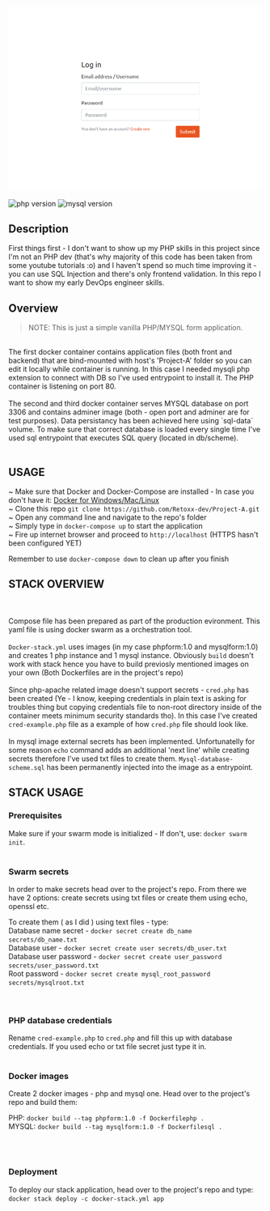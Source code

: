 ![alt text](https://github.com/Retoxx-dev/Project-A/blob/f95364bc259f3090dd046c23e76bd5893b5315c3/form.png)

![php version](https://img.shields.io/badge/PHP-7.4-yellow)     ![mysql version](https://img.shields.io/badge/MYSQL-8.0-yellow)

##  Description
First things first - I don't want to show up my PHP skills in this project since I'm not an PHP dev (that's why majority of this code has been taken from some youtube tutorials :o) and I haven't spend so much time improving it - you can use SQL Injection and there's only frontend validation. In this repo I want to show my early DevOps engineer skills.

## Overview
> NOTE: This is just a simple vanilla PHP/MYSQL form application.

<br/>
The first docker container contains application files (both front and backend) that are bind-mounted with host's 'Project-A' folder so you can edit it locally while container is running. In this case I needed mysqli php extension to connect with DB so I've used entrypoint to install it. The PHP container is listening on port 80. <br/> 

<br/>
The second and third docker container serves MYSQL database on port 3306 and contains adminer image (both - open port and adminer are for test purposes). Data persistancy has been achieved here using `sql-data` volume. To make sure that correct database is loaded every single time I've used sql entrypoint that executes SQL query (located in db/scheme).
<br/>



<br/>

## USAGE
~ Make sure that Docker and Docker-Compose are installed - In case you don't have it: [Docker for Windows/Mac/Linux](https://get.docker.com/) <br/>
~ Clone this repo `git clone https://github.com/Retoxx-dev/Project-A.git` <br/>
~ Open any command line and navigate to the repo's folder <br/>
~ Simply type in `docker-compose up` to start the application <br/>
~ Fire up internet browser and proceed to `http://localhost` (HTTPS hasn't been configured YET) <br/>
    
Remember to use `docker-compose down` to clean up after you finish

## STACK OVERVIEW
<br/><br/>
Compose file has been prepared as part of the production evironment. This yaml file is using docker swarm as a orchestration tool. <br/><br/>
`Docker-stack.yml` uses images (in my case phpform:1.0 and mysqlform:1.0) and creates 1 php instance and 1 mysql instance. Obviously `build` doesn't work with stack hence you have to build previosly mentioned images on your own (Both Dockerfiles are in the project's repo)
<br/><br/>
Since php-apache related image doesn't support secrets - `cred.php` has been created (Ye - I know, keeping credentials in plain text is asking for troubles thing but copying credentials file to non-root directory inside of the container meets minimum security standards tho). In this case I've created `cred-example.php` file as a example of how `cred.php` file should look like.
<br/><br/>
In mysql image external secrets has been implemented. Unfortunatelly for some reason `echo` command adds an additional 'next line' while creating secrets therefore I've used txt files to create them. `Mysql-database-scheme.sql` has been permanently injected into the image as a entrypoint. 


## STACK USAGE

### Prerequisites

Make sure if your swarm mode is initialized - If don't, use: `docker swarm init`.
<br/><br/>

### Swarm secrets

In order to make secrets head over to the project's repo. From there we have 2 options: create secrets using txt files or create them using echo, openssl etc.

To create them ( as I did ) using text files - type: <br/>
Database name secret - `docker secret create db_name secrets/db_name.txt` <br/>
Database user - `docker secret create user secrets/db_user.txt` <br/>
Database user password - `docker secret create user_password secrets/user_password.txt` <br/>
Root password - `docker secret create mysql_root_password secrets/mysqlroot.txt` <br/>
<br/><br/>

### PHP database credentials

Rename `cred-example.php` to `cred.php` and fill this up with database credentials. If you used echo or txt file secret just type it in.
<br/><br/>

### Docker images
Create 2 docker images - php and mysql one. Head over to the project's repo and build them:
<br/>

PHP: `docker build --tag phpform:1.0 -f Dockerfilephp .` <br />
MYSQL: `docker build --tag mysqlform:1.0 -f Dockerfilesql .`

<br/><br/>

### Deployment
To deploy our stack application, head over to the project's repo and type: <br/> `docker stack deploy -c docker-stack.yml app`
